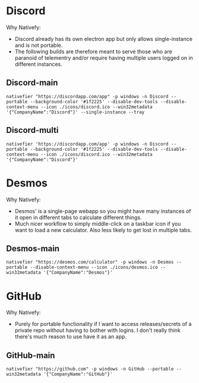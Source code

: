 # Discord

Why Nativefy: 

* Discord already has its own electron app but only allows single-instance and is not portable. 
* The following builds are therefore meant to serve those who are paranoid of telementry and/or require having multiple users logged on in different instances.

## Discord-main

```
nativefier "https://discordapp.com/app" -p windows -n Discord --portable --background-color '#1f2225' --disable-dev-tools --disable-context-menu --icon ./icons/discord.ico --win32metadata '{"CompanyName":"Discord"}' --single-instance --tray
```

## Discord-multi

```
nativefier 'https://discordapp.com/app' -p windows -n Discord --portable --background-color '#1f2225' --disable-dev-tools --disable-context-menu --icon ./icons/discord.ico --win32metadata '{"CompanyName":"Discord"}'
```

# Desmos 

Why Nativefy:
* Desmos' is a single-page webapp so you might have many instances of it open in different tabs to calculate different things. 
* Much nicer workflow to simply middle-click on a taskbar icon if you want to load a new calculator. Also less likely to get lost in multiple tabs.

## Desmos-main

```
nativefier "https://desmos.com/calculator" -p windows -n Desmos --portable --disable-context-menu --icon ./icons/desmos.ico --win32metadata '{"CompanyName":"Desmos"}' 
```

# GitHub

Why Nativefy:
* Purely for portable functionality if I want to access releases/secrets of a private repo without having to bother with logins. I don't really think there's much reason to use have it as an app.

## GitHub-main
```
nativefier "https://github.com" -p windows -n GitHub --portable --win32metadata '{"CompanyName":"GitHub"}'